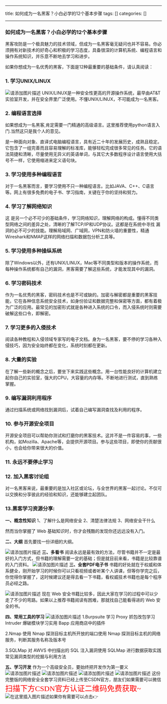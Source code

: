
--- 
title:  如何成为一名黑客？小白必学的12个基本步骤 
tags: []
categories: [] 

---
### 如何成为一名黑客？小白必学的12个基本步骤

黑客攻防是一个极具魅力的技术领域，但成为一名黑客毫无疑问也并不容易。你必须拥有对新技术的好奇心和积极的学习态度，具备很深的计算机系统、编程语言和操作系统知识，并乐意不断地去学习和进步。

如果你想成为一名优秀的黑客，下面是12种最重要的基础条件，请认真阅读：

### 1. 学习UNIX/LINUX

<img src="https://img-blog.csdnimg.cn/5310fc92adbe4256b86b660872460b32.png" alt="请添加图片描述"> UNIX/LINUX是一种安全性更高的开源操作系统，最早由AT&amp;T实验室开发，并在安全界里广泛使用。不懂UNIX/LINUX，不可能成为一名黑客。

### 2. 编程语言选择

如果想成为一名黑客,肯定需要一门精通的高级语言。这里推荐使用python语言入门.当然这只是我个人的意见。

是一种面向对象、直译式电脑编程语言，具有近二十年的发展历史，成熟且稳定。它包含了一组完善而且容易理解的标准库，能够轻松完成很多常见的任务。它的语法简捷和清晰，尽量使用无异义的英语单词，与其它大多数程序设计语言使用大括号不一样，它使用缩进来定义语句块。

### 3. 学习使用多种编程语言

对于一名黑客而言，要学习使用不只一种编程语言。比如JAVA、C++、C语言等。网上有很多免费的电子书、学习指南，关键在于你的坚持和努力。

### 4. 学习了解网络知识

这 是另一个必不可少的基础条件，学习网络知识，理解网络的构成。懂得不同类型网络之间的差异之处，清晰的了解TCP/IP和UDP协议。这都是在系统中寻找 漏洞的必不可少的技能。理解局域网、广域网，VPN和防火墙的重要性，精通Wireshark和NMAP这样的网络扫描和数据包分析工具等。

### 5. 学习使用多种操纵系统

除了Windows以外，还有UNIX/LINUX，Mac等不同类型和版本的操作系统，而每种操作系统都有自己的漏洞，黑客需要了解这些系统，才能发现其中的漏洞。

### 6. 学习密码技术

作为一名优秀的黑客，密码技术也是不可或缺的。加密与解密都是重要的黑客技能，它在各种信息系统安全技术，如身份验证和数据完整和保密等方面，都有着极为广泛的应用。最常见的加密形式就是各种进入系统的口令，而入侵系统时则需要破解这些口令，即解密。

### 7. 学习更多的入侵技术

阅读各种教程和入侵领域专家写的电子文档。身为一名黑客，要不停的学习各种入侵技巧，因为安全始终都在变化，系统时刻都在更新。

### 8. 大量的实验

在了解一些新的概念之后，要坐下来实践这些概念。用一台性能良好的计算机建立起你自己的实验室，强大的CPU，大容量的内存等。不断地进行测试，直到熟练掌握。

### 9. 编写漏洞利用程序

通过扫描系统或网络找到漏洞后，试着自己编写漏洞查找及利用的程序。

### 10. 参与开源安全项目

开源安全项目可以帮助你测试和打磨你的黑客技术。这并不是一件容易的事，一些机构，如Mozilla、Apache等，会提供开源项目。参与这些项目，即使你的贡献很小，也会给你带来很大的价值。

### 11. 永远不要停止学习

### 12. 加入黑客讨论组

对一名黑客来说，最重要的是加入社区或论坛，与全世界的黑客一起讨论。不仅可以交换和分享彼此的经验和知识，还能够建立起团队。

### 13.黑客学习资源分享:

**一、概念性知识** 1、了解什么是网络安全 2、清楚法律法规 3、网络安全干什么

然而当你掌握了 Web 基础知识时，你才会残酷的发现你还远远没有入门。

**二、大纲** 首先要找一份详细的大纲。

<img src="https://img-blog.csdnimg.cn/img_convert/6a1fff6db22011671a1f32f102cd7668.png" alt="请添加图片描述"> **三、多看书** 阅读永远是最有效的方法，尽管书籍并不一定是最好的入门方式，但书籍的理解需要一定的基础；但是就目前来看，书籍是比较靠谱的入门资料。 <img src="https://img-blog.csdnimg.cn/img_convert/823c14da5c8102c5c5df08d6735c54d6.png" alt="请添加图片描述"> **三、全套PDF电子书** 书籍的好处就在于权威和体系健全，刚开始学习的时候你可以只看视频或者听某个人讲课，但等你学完之后，你觉得你掌握了，这时候建议还是得去看一下书籍，看权威技术书籍也是每个程序员必经之路。

<img src="https://img-blog.csdnimg.cn/img_convert/115dc89fe139f75a39470824e1674e5f.png" alt="请添加图片描述"> 现在 Web 安全书籍比较多，因此大家在学习的过程中可以少走了不少的弯路。如果以上推荐书籍阅读有困难，那就找自己能看得进的 Web 安全的书。

**四、常用工具的学习** <img src="https://img-blog.csdnimg.cn/e2e73e46966146f4913b647aa5534007.png" alt="请添加图片描述"> 1.Burpsuite 学习 Proxy 抓包改包学习 Intruder 爆破模块学习实用 Bapp 应用商店中的插件

2.Nmap 使用 Nmap 探测目标主机所开放的端口使用 Nmap 探测目标主机的网络服务，判断其服务名称及版本号

3.SQLMap 对 AWVS 中扫描出的 SQL 注入漏洞使用 SQLMap 进行数据获取实践常见漏洞类型的挖掘与利用方法

**五、学习开发** 作为一个高级安全员，要始终把开发作为第一要义 <img src="https://img-blog.csdnimg.cn/img_convert/986de156fa8bede6c8bebc69b211932b.png" alt="请添加图片描述"> <img src="https://img-blog.csdnimg.cn/img_convert/5f2b062ac1e05ac7bf03605c5b751243.png" alt="请添加图片描述"> <img src="https://img-blog.csdnimg.cn/img_convert/a5ea9a0d8d0057fb3f51c45a33f4a127.png" alt="请添加图片描述"> <img src="https://img-blog.csdnimg.cn/img_convert/3ad93fcc39924cb5231a68482b802929.png" alt="请添加图片描述"> 这份完整版的网络安全全套学习资料已经上传至CSDN官方，朋友们如果需要可以微信<font face="华文行楷" color="red" size="5">扫描下方CSDN官方认证二维码免费获取~</font> <img src="https://img-blog.csdnimg.cn/img_convert/16c400294b6fda8f01400f24f1f12b0c.png" alt="在这里插入图片描述"> ​ 如果你有需要可以点击👉

​
